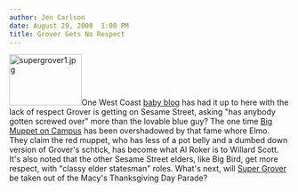 ```yaml
---
author: Jen Carlson
date: August 29, 2008  1:00 PM
title: Grover Gets No Respect
---
```


<p><img alt="supergrover1.jpg" src="https://web.archive.org/web/20130511041608im_/http://gothamist.com/attachments/arts_jen/supergrover1.jpg" width="130" height="92" class="right">One West Coast <a href="https://web.archive.org/web/20130511041608/http://www.sfgate.com/cgi-bin/blogs/parenting/detail?blogid=29&amp;entry_id=29526">baby blog</a> has had it up to here with the lack of respect Grover is getting on Sesame Street, asking &quot;has anybody gotten screwed over&quot; more than the lovable blue guy? The one time <a href="https://web.archive.org/web/20130511041608/http://www.sfgate.com/cgi-bin/blogs/sfgate/detail?blogid=29&amp;entry_id=12604">Big Muppet on Campus</a> has been overshadowed by that fame whore Elmo. They claim the red muppet, who has less of a pot belly and a dumbed down version of Grover&apos;s schtick, has become what Al Roker is to Willard Scott. It&apos;s also noted that the other Sesame Street elders, like Big Bird, get more respect, with &quot;classy elder statesman&quot; roles. What&apos;s next, will <a href="https://web.archive.org/web/20130511041608/http://muppet.wikia.com/wiki/Image:Macys-supergrover.jpg">Super Grover</a> be taken out of the Macy&apos;s Thanksgiving Day Parade?</p>